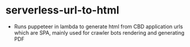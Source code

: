 # serverless-url-to-html


* Runs puppeteer in lambda to generate html from CBD application urls which are SPA, mainly used for crawler bots rendering and generating PDF

